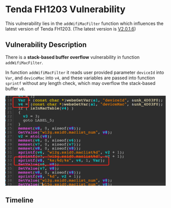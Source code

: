 # Tenda FH1203 Vulnerability

This vulnerability lies in the `addWifiMacFilter` function which influences the latest version of Tenda FH1203. (The latest version is [V2.0.1.6](https://down.tenda.com.cn/uploadfile/FH1203/fh1203_kfw_V2.0.1.6_cn_svn1134.zip))

## Vulnerability Description

There is a **stack-based buffer overflow** vulnerability in function `addWifiMacFilter`.

In function `addWifiMacFilter` it reads user provided parameter `deviceId` into `Var`, and `deviceMac` into `v4`, and these variables are passed into function `sprintf` without any length check, which may overflow the stack-based buffer `v8`.

![Vulnerability Function](./vuln.png)

## Timeline
